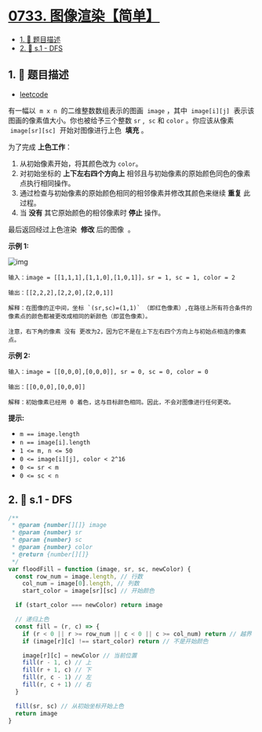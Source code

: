 # [0733. 图像渲染【简单】](https://github.com/tnotesjs/TNotes.leetcode/tree/main/notes/0733.%20%E5%9B%BE%E5%83%8F%E6%B8%B2%E6%9F%93%E3%80%90%E7%AE%80%E5%8D%95%E3%80%91)

<!-- region:toc -->

- [1. 📝 题目描述](#1--题目描述)
- [2. 🎯 s.1 - DFS](#2--s1---dfs)

<!-- endregion:toc -->

## 1. 📝 题目描述

- [leetcode](https://leetcode.cn/problems/flood-fill)

有一幅以  `m x n`  的二维整数数组表示的图画  `image` ，其中  `image[i][j]`  表示该图画的像素值大小。你也被给予三个整数 `sr` ,  `sc` 和 `color` 。你应该从像素  `image[sr][sc]`  开始对图像进行上色  **填充** 。

为了完成 **上色工作**：

1. 从初始像素开始，将其颜色改为 `color`。
2. 对初始坐标的 **上下左右四个方向上** 相邻且与初始像素的原始颜色同色的像素点执行相同操作。
3. 通过检查与初始像素的原始颜色相同的相邻像素并修改其颜色来继续 **重复** 此过程。
4. 当 **没有** 其它原始颜色的相邻像素时 **停止** 操作。

最后返回经过上色渲染  **修改** 后的图像  。

**示例 1:**

![img](https://cdn.jsdelivr.net/gh/tnotesjs/imgs@main/2024-11-03-15-11-43.png)

```
输入：image = [[1,1,1],[1,1,0],[1,0,1]]，sr = 1, sc = 1, color = 2

输出：[[2,2,2],[2,2,0],[2,0,1]]

解释：在图像的正中间，坐标 `(sr,sc)=(1,1)` （即红色像素）,在路径上所有符合条件的像素点的颜色都被更改成相同的新颜色（即蓝色像素）。

注意，右下角的像素 没有 更改为2，因为它不是在上下左右四个方向上与初始点相连的像素点。
```

**示例 2:**

```
输入：image = [[0,0,0],[0,0,0]], sr = 0, sc = 0, color = 0

输出：[[0,0,0],[0,0,0]]

解释：初始像素已经用 0 着色，这与目标颜色相同。因此，不会对图像进行任何更改。
```

**提示:**

- `m == image.length`
- `n == image[i].length`
- `1 <= m, n <= 50`
- `0 <= image[i][j], color < 2^16`
- `0 <= sr < m`
- `0 <= sc < n`

## 2. 🎯 s.1 - DFS

```js
/**
 * @param {number[][]} image
 * @param {number} sr
 * @param {number} sc
 * @param {number} color
 * @return {number[][]}
 */
var floodFill = function (image, sr, sc, newColor) {
  const row_num = image.length, // 行数
    col_num = image[0].length, // 列数
    start_color = image[sr][sc] // 开始颜色

  if (start_color === newColor) return image

  // 递归上色
  const fill = (r, c) => {
    if (r < 0 || r >= row_num || c < 0 || c >= col_num) return // 越界
    if (image[r][c] !== start_color) return // 不是开始颜色

    image[r][c] = newColor // 当前位置
    fill(r - 1, c) // 上
    fill(r + 1, c) // 下
    fill(r, c - 1) // 左
    fill(r, c + 1) // 右
  }

  fill(sr, sc) // 从初始坐标开始上色
  return image
}
```
